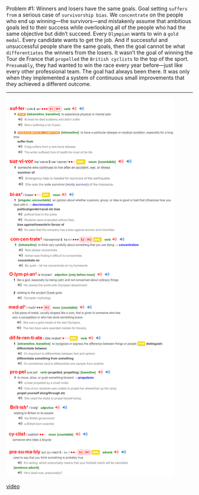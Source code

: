 Problem #1: Winners and losers have the same goals.
Goal setting `suffers from` a serious case of `survivorship bias`. We
`concentrate` on the people who end up winning—the survivors—and
mistakenly assume that ambitious goals led to their success while
overlooking all of the people who had the same objective but didn’t
succeed.
Every `Olympian` wants to win a `gold medal`. Every candidate wants
to get the job. And if successful and unsuccessful people share the
same goals, then the goal cannot be what `differentiates` the winners
from the losers. It wasn’t the goal of winning the Tour de France that
`propelled` the `British cyclists` to the top of the sport. `Presumably`, they
had wanted to win the race every year before—just like every other
professional team. The goal had always been there. It was only when
they implemented a system of continuous small improvements that
they achieved a different outcome.

---

 ![alt text](source\P28-2.png "Output Vacabulary")

[video](https://www.bilibili.com/video/BV1ms4y1D7LE/?spm_id_from=333.999.0.0)